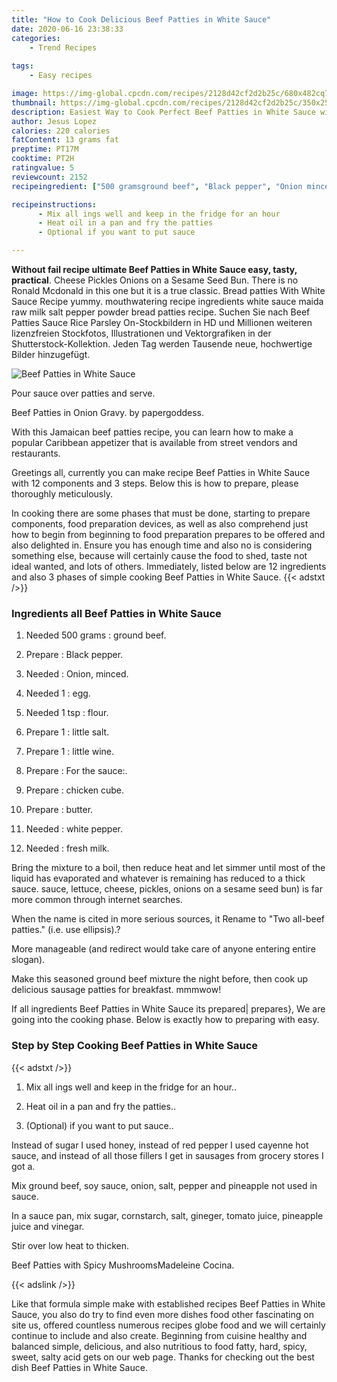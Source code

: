 ```yaml
---
title: "How to Cook Delicious Beef Patties in White Sauce"
date: 2020-06-16 23:38:33
categories:
    - Trend Recipes
    
tags:
    - Easy recipes

image: https://img-global.cpcdn.com/recipes/2128d42cf2d2b25c/680x482cq70/beef-patties-in-white-sauce-recipe-main-photo.jpg
thumbnail: https://img-global.cpcdn.com/recipes/2128d42cf2d2b25c/350x250cq70/beef-patties-in-white-sauce-recipe-main-photo.jpg
description: Easiest Way to Cook Perfect Beef Patties in White Sauce with 12 ingredients and 3 stages of easy cooking.
author: Jesus Lopez
calories: 220 calories
fatContent: 13 grams fat
preptime: PT17M
cooktime: PT2H
ratingvalue: 5
reviewcount: 2152
recipeingredient: ["500 gramsground beef", "Black pepper", "Onion minced", "1egg", "1 tspflour", "1little salt", "1little wine", "For the sauce", "chicken cube", "butter", "white pepper", "fresh milk"]

recipeinstructions: 
      - Mix all ings well and keep in the fridge for an hour 
      - Heat oil in a pan and fry the patties 
      - Optional if you want to put sauce

---
```




**Without fail recipe ultimate Beef Patties in White Sauce easy, tasty, practical**. Cheese Pickles Onions on a Sesame Seed Bun. There is no Ronald Mcdonald in this one but it is a true classic. Bread patties With White Sauce Recipe yummy. mouthwatering recipe ingredients white sauce maida raw milk salt pepper powder bread patties recipe. Suchen Sie nach Beef Patties Sauce Rice Parsley On-Stockbildern in HD und Millionen weiteren lizenzfreien Stockfotos, Illustrationen und Vektorgrafiken in der Shutterstock-Kollektion. Jeden Tag werden Tausende neue, hochwertige Bilder hinzugefügt.


![Beef Patties in White Sauce](https://img-global.cpcdn.com/recipes/2128d42cf2d2b25c/680x482cq70/beef-patties-in-white-sauce-recipe-main-photo.jpg "Beef Patties in White Sauce")



Pour sauce over patties and serve.

Beef Patties in Onion Gravy. by papergoddess.

With this Jamaican beef patties recipe, you can learn how to make a popular Caribbean appetizer that is available from street vendors and restaurants.


Greetings all, currently you can make recipe Beef Patties in White Sauce with 12 components and 3 steps. Below this is how to prepare, please thoroughly meticulously.

In cooking there are some phases that must be done, starting to prepare components, food preparation devices, as well as also comprehend just how to begin from beginning to food preparation prepares to be offered and also delighted in. Ensure you has enough time and also no is considering something else, because will certainly cause the food to shed, taste not ideal wanted, and lots of others. Immediately, listed below are 12 ingredients and also 3 phases of simple cooking Beef Patties in White Sauce.
{{< adstxt />}}

### Ingredients all Beef Patties in White Sauce


1. Needed 500 grams : ground beef.

1. Prepare  : Black pepper.

1. Needed  : Onion, minced.

1. Needed 1 : egg.

1. Needed 1 tsp : flour.

1. Prepare 1 : little salt.

1. Prepare 1 : little wine.

1. Prepare  : For the sauce:.

1. Prepare  : chicken cube.

1. Prepare  : butter.

1. Needed  : white pepper.

1. Needed  : fresh milk.


Bring the mixture to a boil, then reduce heat and let simmer until most of the liquid has evaporated and whatever is remaining has reduced to a thick sauce. sauce, lettuce, cheese, pickles, onions on a sesame seed bun) is far more common through internet searches.

When the name is cited in more serious sources, it Rename to &#34;Two all-beef patties.&#34; (i.e. use ellipsis).?

More manageable (and redirect would take care of anyone entering entire slogan).

Make this seasoned ground beef mixture the night before, then cook up delicious sausage patties for breakfast. mmmwow!


If all ingredients Beef Patties in White Sauce its prepared| prepares}, We are going into the cooking phase. Below is exactly how to preparing with easy.

### Step by Step Cooking Beef Patties in White Sauce

{{< adstxt />}}


1. Mix all ings well and keep in the fridge for an hour..



1. Heat oil in a pan and fry the patties..



1. (Optional) if you want to put sauce..




Instead of sugar I used honey, instead of red pepper I used cayenne hot sauce, and instead of all those fillers I get in sausages from grocery stores I got a.

Mix ground beef, soy sauce, onion, salt, pepper and pineapple not used in sauce.

In a sauce pan, mix sugar, cornstarch, salt, gineger, tomato juice, pineapple juice and vinegar.

Stir over low heat to thicken.

Beef Patties with Spicy MushroomsMadeleine Cocina.


{{< adslink />}}

Like that formula simple make with established recipes Beef Patties in White Sauce, you also do try to find even more dishes food other fascinating on site us, offered countless numerous recipes globe food and we will certainly continue to include and also create. Beginning from cuisine healthy and balanced simple, delicious, and also nutritious to food fatty, hard, spicy, sweet, salty acid gets on our web page. Thanks for checking out the best dish Beef Patties in White Sauce.
